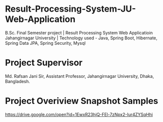# Result-Processing-System-JU-Web-Application
B.Sc. Final Semester project | Result Processing System Web Applicatioin Jahangirnagar University | Technology used - Java, Spring Boot, Hibernate, Spring Data JPA, Spring Security, Mysql 

# Project Supervisor 
Md. Rafsan Jani Sir,
Assistant Professor,
Jahangirnagar University,
Dhaka, Bangladesh.

# Project Overiview Snapshot Samples
https://drive.google.com/open?id=1EwxR23hjQ-FEl-7zNpx2-Iur4ZYSqHhi
